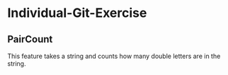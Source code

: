 # Individual-Git-Exercise
## PairCount
This feature takes a string and counts how many double letters are in the string. 
